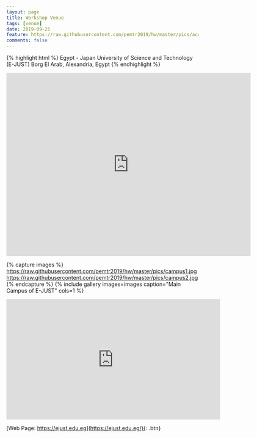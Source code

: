 ```yaml
---
layout: page
title: Workshop Venue
tags: [venue]
date: 2019-09-25
feature: https://raw.githubusercontent.com/pemtr2019/hw/master/pics/accom.jpg
comments: false
---
```



{% highlight html %}
Egypt - Japan University of Science and Technology (E-JUST)
Borg El Arab, 
Alexandria, 
Egypt
{% endhighlight %}

<iframe width="640" height="480" src="https://www.google.com/maps/embed?pb=!1m14!1m8!1m3!1d13698.893832435286!2d29.5826626!3d30.8664166!3m2!1i1024!2i768!4f13.1!3m3!1m2!1s0x0%3A0xfbf1eb15d4fed589!2sEgypt%20Japan%20University%20Of%20Science%20%26%20Technology!5e0!3m2!1sen!2sjp!4v1569813785473!5m2!1sen!2sjp" frameborder="0"> </iframe>

{% capture images %}
    https://raw.githubusercontent.com/pemtr2019/hw/master/pics/campus1.jpg
    https://raw.githubusercontent.com/pemtr2019/hw/master/pics/campus2.jpg
{% endcapture %}
{% include gallery images=images caption="Main Campus of E-JUST" cols=1 %}

<iframe width="560" height="315" src="https://www.youtube.com/embed/5cM5lZHMWyo" frameborder="0"> </iframe>




[Web Page: https://ejust.edu.eg](https://ejust.edu.eg/){: .btn}

